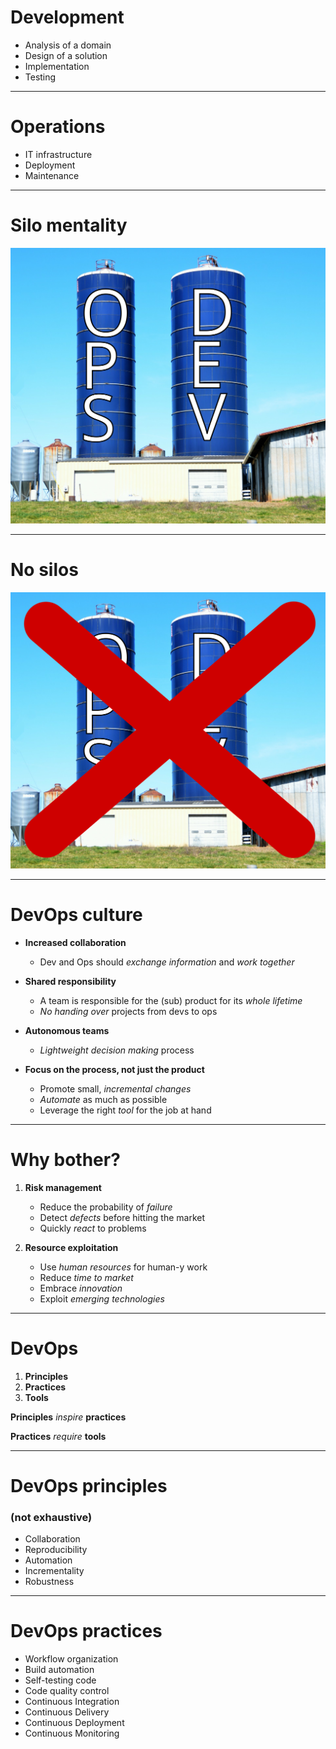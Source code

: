 # Development

* Analysis of a domain
* Design of a solution
* Implementation
* Testing

---

# Operations

* IT infrastructure
* Deployment
* Maintenance

---

# Silo mentality

![silos](https://raw.githubusercontent.com/DanySK/shared-slides/84eadfe2c2fb7da050763d60d05c549b953e18fe/devops/silos.svg)

---

# **No** silos

![silos](https://raw.githubusercontent.com/DanySK/shared-slides/84eadfe2c2fb7da050763d60d05c549b953e18fe/devops/no-silos.svg)

---

# DevOps culture

* **Increased collaboration**
  * Dev and Ops should *exchange information* and *work together*

* **Shared responsibility**
  * A team is responsible for the (sub) product for its *whole lifetime*
  * *No handing over* projects from devs to ops

* **Autonomous teams**
  * *Lightweight decision making* process

* **Focus on the process, not just the product**
  * Promote small, *incremental changes*
  * *Automate* as much as possible
  * Leverage the right *tool* for the job at hand

---

# Why bother?

1. **Risk management**
    * Reduce the probability of *failure*
    * Detect *defects* before hitting the market
    * Quickly *react* to problems

2. **Resource exploitation**
    * Use *human resources* for human-y work
    * Reduce *time to market*
    * Embrace *innovation*
    * Exploit *emerging technologies*

---

# DevOps

1. **Principles**
2. **Practices**
3. **Tools**

**Principles** *inspire* **practices**

**Practices** *require* **tools**

---

# DevOps principles
### (not exhaustive)


* Collaboration
* Reproducibility
* Automation
* Incrementality
* Robustness

---

# DevOps practices

* Workflow organization
* Build automation
* Self-testing code
* Code quality control
* Continuous Integration
* Continuous Delivery
* Continuous Deployment
* Continuous Monitoring
